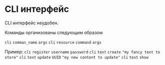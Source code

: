 # CLI интерфейс

CLI интерфейс неудобен.

Команды организованы следующим образом

`cli` `comman_name` `args`
`cli` `resource` `command` `args`

Пример:
`cli` `register` `username` `password`
`cli` `text` `create` `"my fancy text to store"`
`cli` `text` `update` `UUID` `"my new content to update"`
`cli` `text` `show`
